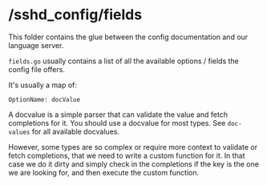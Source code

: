 # /sshd_config/fields

This folder contains the glue between the config documentation and
our language server.

`fields.go` usually contains a list of all the available options / fields
the config file offers.

It's usually a map of:

```
OptionName: docValue
```

A docvalue is a simple parser that can validate the value and fetch completions for it.
You should use a docvalue for most types. See `doc-values` for all available docvalues.

However, some types are so complex or require more context to validate or fetch completions,
that we need to write a custom function for it. In that case we do it dirty and simply check
in the completions if the key is the one we are looking for, and then execute the custom function.
```

